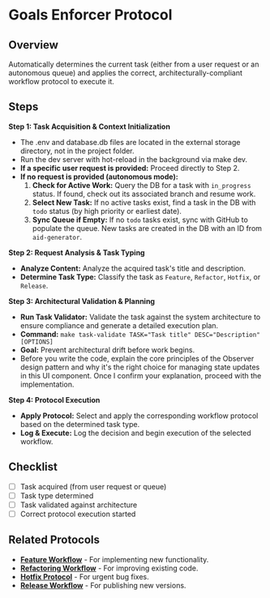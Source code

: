 # Goals Enforcer Protocol

## Overview
Automatically determines the current task (either from a user request or an autonomous queue) and applies the correct, architecturally-compliant workflow protocol to execute it.

## Steps

**Step 1: Task Acquisition & Context Initialization**
   - The .env and database.db files are located in the external storage directory, not in the project folder.
   - Run the dev server with hot-reload in the background via make dev.
   - **If a specific user request is provided:** Proceed directly to Step 2.
   - **If no request is provided (autonomous mode):**
     1.  **Check for Active Work:** Query the DB for a task with `in_progress` status. If found, check out its associated branch and resume work.
     2.  **Select New Task:** If no active tasks exist, find a task in the DB with `todo` status (by high priority or earliest date).
     3.  **Sync Queue if Empty:** If no `todo` tasks exist, sync with GitHub to populate the queue. New tasks are created in the DB with an ID from `aid-generator`.

**Step 2: Request Analysis & Task Typing**
   - **Analyze Content:** Analyze the acquired task's title and description.
   - **Determine Task Type:** Classify the task as `Feature`, `Refactor`, `Hotfix`, or `Release`.

**Step 3: Architectural Validation & Planning**
   - **Run Task Validator:** Validate the task against the system architecture to ensure compliance and generate a detailed execution plan.
   - **Command:** `make task-validate TASK="Task title" DESC="Description" [OPTIONS]`
   - **Goal:** Prevent architectural drift before work begins.
   - Before you write the code, explain the core principles of the Observer design pattern and why it's the right choice for managing state updates in this UI component. Once I confirm your explanation, proceed with the implementation.

**Step 4: Protocol Execution**
   - **Apply Protocol:** Select and apply the corresponding workflow protocol based on the determined task type.
   - **Log & Execute:** Log the decision and begin execution of the selected workflow.

## Checklist
- [ ] Task acquired (from user request or queue)
- [ ] Task type determined
- [ ] Task validated against architecture
- [ ] Correct protocol execution started

## Related Protocols
- **[Feature Workflow](./feature-workflow.md)** - For implementing new functionality.
- **[Refactoring Workflow](./refactoring-workflow.md)** - For improving existing code.
- **[Hotfix Protocol](./workflow-hotfix.md)** - For urgent bug fixes.
- **[Release Workflow](./release-workflow.md)** - For publishing new versions.